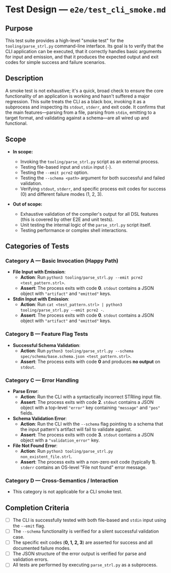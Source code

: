 # Test Design — `e2e/test_cli_smoke.md`

## Purpose

This test suite provides a high-level "smoke test" for the `tooling/parse_strl.py` command-line interface. Its goal is to verify that the CLI application can be executed, that it correctly handles basic arguments for input and emission, and that it produces the expected output and exit codes for simple success and failure scenarios.

## Description

A smoke test is not exhaustive; it's a quick, broad check to ensure the core functionality of an application is working and hasn't suffered a major regression. This suite treats the CLI as a black box, invoking it as a subprocess and inspecting its `stdout`, `stderr`, and exit code. It confirms that the main features—parsing from a file, parsing from `stdin`, emitting to a target format, and validating against a schema—are all wired up and functional.

## Scope

-   **In scope:**

    -   Invoking the `tooling/parse_strl.py` script as an external process.
    -   Testing file-based input and `stdin` input (`-`).
    -   Testing the `--emit pcre2` option.
    -   Testing the `--schema <path>` argument for both successful and failed validation.
    -   Verifying `stdout`, `stderr`, and specific process exit codes for success (0) and different failure modes (1, 2, 3).

-   **Out of scope:**
    -   Exhaustive validation of the compiler's output for all DSL features (this is covered by other E2E and unit tests).
    -   Unit testing the internal logic of the `parse_strl.py` script itself.
    -   Testing performance or complex shell interactions.

## Categories of Tests

### Category A — Basic Invocation (Happy Path)

-   **File Input with Emission**:
    -   **Action**: Run `python3 tooling/parse_strl.py --emit pcre2 <test_pattern.strl>`.
    -   **Assert**: The process exits with code **0**. `stdout` contains a JSON object with `"artifact"` and `"emitted"` keys.
-   **Stdin Input with Emission**:
    -   **Action**: Run `cat <test_pattern.strl> | python3 tooling/parse_strl.py --emit pcre2 -`.
    -   **Assert**: The process exits with code **0**. `stdout` contains a JSON object with `"artifact"` and `"emitted"` keys.

### Category B — Feature Flag Tests

-   **Successful Schema Validation**:
    -   **Action**: Run `python3 tooling/parse_strl.py --schema spec/schema/base.schema.json <test_pattern.strl>`.
    -   **Assert**: The process exits with code **0** and produces **no output** on `stdout`.

### Category C — Error Handling

-   **Parse Error**:
    -   **Action**: Run the CLI with a syntactically incorrect STRling input file.
    -   **Assert**: The process exits with code **2**. `stdout` contains a JSON object with a top-level `"error"` key containing `"message"` and `"pos"` fields.
-   **Schema Validation Error**:
    -   **Action**: Run the CLI with the `--schema` flag pointing to a schema that the input pattern's artifact will fail to validate against.
    -   **Assert**: The process exits with code **3**. `stdout` contains a JSON object with a `"validation_error"` key.
-   **File Not Found Error**:
    -   **Action**: Run `python3 tooling/parse_strl.py non_existent_file.strl`.
    -   **Assert**: The process exits with a non-zero exit code (typically **1**). `stderr` contains an OS-level "File not found" error message.

### Category D — Cross-Semantics / Interaction

-   This category is not applicable for a CLI smoke test.

## Completion Criteria

-   [ ] The CLI is successfully tested with both file-based and `stdin` input using the `--emit` flag.
-   [ ] The `--schema` functionality is verified for a silent successful validation case.
-   [ ] The specific exit codes (**0, 1, 2, 3**) are asserted for success and all documented failure modes.
-   [ ] The JSON structure of the error output is verified for parse and validation errors.
-   [ ] All tests are performed by executing `parse_strl.py` as a subprocess.
